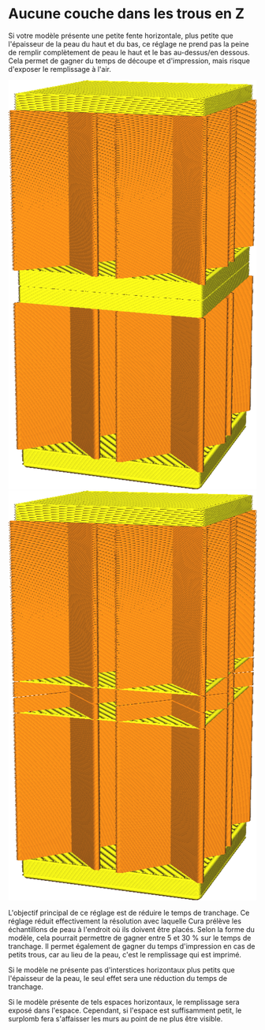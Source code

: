 Aucune couche dans les trous en Z
===

Si votre modèle présente une petite fente horizontale, plus petite que l'épaisseur de la peau du haut et du bas, ce réglage ne prend pas la peine de remplir complètement de peau le haut et le bas au-dessus/en dessous. Cela permet de gagner du temps de découpe et d'impression, mais risque d'exposer le remplissage à l'air.

![Normalement, il y a de la peau autour de la petite fente horizontale](../../../articles/images/skin_no_small_gaps_heuristic_disabled.png)
![Si cette option est activée, la fermeture de la peau n'est pas correcte](../../../articles/images/skin_no_small_gaps_heuristic_enabled.png)

L'objectif principal de ce réglage est de réduire le temps de tranchage. Ce réglage réduit effectivement la résolution avec laquelle Cura prélève les échantillons de peau à l'endroit où ils doivent être placés. Selon la forme du modèle, cela pourrait permettre de gagner entre 5 et 30 % sur le temps de tranchage. Il permet également de gagner du temps d'impression en cas de petits trous, car au lieu de la peau, c'est le remplissage qui est imprimé.

Si le modèle ne présente pas d'interstices horizontaux plus petits que l'épaisseur de la peau, le seul effet sera une réduction du temps de tranchage.

Si le modèle présente de tels espaces horizontaux, le remplissage sera exposé dans l'espace. Cependant, si l'espace est suffisamment petit, le surplomb fera s'affaisser les murs au point de ne plus être visible.
